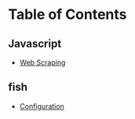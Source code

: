 Table of Contents
=================

Javascript
----------
- [Web Scraping](/javascript/web-scraping)

fish
----
- [Configuration](/fish/configuration)